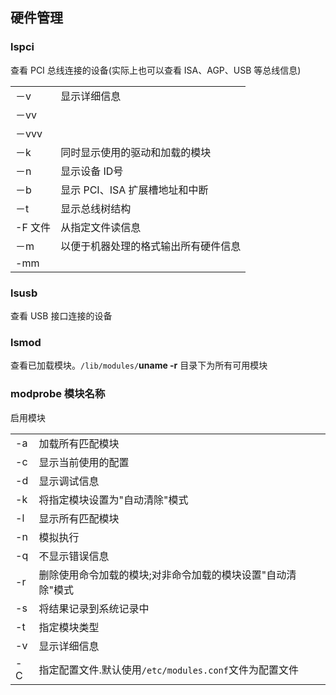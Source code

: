 ## 硬件管理

### lspci

查看 PCI 总线连接的设备(实际上也可以查看 ISA、AGP、USB 等总线信息)

|         |                                      |
|---------|--------------------------------------|
| －v     | 显示详细信息                         |
| －vv    |                                      |
| －vvv   |                                      |
| －k     | 同时显示使用的驱动和加载的模块       |
| －n     | 显示设备 ID号                        |
| －b     | 显示 PCI、ISA 扩展槽地址和中断       |
| －t     | 显示总线树结构                       |
| -F 文件 | 从指定文件读信息                     |
| －m     | 以便于机器处理的格式输出所有硬件信息 |
| -mm     |                                      |

### lsusb

查看 USB 接口连接的设备

### lsmod

查看已加载模块。`/lib/modules/`**uname -r** 目录下为所有可用模块

### modprobe 模块名称

启用模块

|     |                                                             |
|-----|-------------------------------------------------------------|
| -a  | 加载所有匹配模块                                            |
| -c  | 显示当前使用的配置                                          |
| -d  | 显示调试信息                                                |
| -k  | 将指定模块设置为"自动清除"模式                              |
| -l  | 显示所有匹配模块                                            |
| -n  | 模拟执行                                                    |
| -q  | 不显示错误信息                                              |
| -r  | 删除使用命令加载的模块;对非命令加载的模块设置"自动清除"模式 |
| -s  | 将结果记录到系统记录中                                      |
| -t  | 指定模块类型                                                |
| -v  | 显示详细信息                                                |
| -C  | 指定配置文件.默认使用`/etc/modules.conf`文件为配置文件      |
